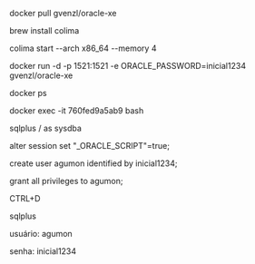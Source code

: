 docker pull gvenzl/oracle-xe

brew install colima 

colima start --arch x86_64 --memory 4

docker run -d -p 1521:1521 -e ORACLE_PASSWORD=inicial1234 gvenzl/oracle-xe

docker ps

docker exec -it 760fed9a5ab9 bash

sqlplus / as sysdba

alter session set "_ORACLE_SCRIPT"=true;

create user agumon identified by inicial1234;

grant all privileges to agumon;

CTRL+D

sqlplus

usuário: agumon

senha: inicial1234
